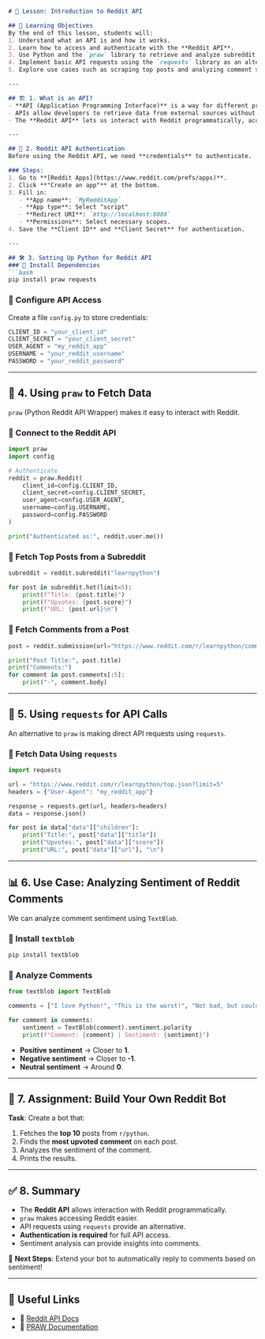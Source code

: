 ```md
# 📌 Lesson: Introduction to Reddit API

## 🎯 Learning Objectives
By the end of this lesson, students will:
1. Understand what an API is and how it works.
2. Learn how to access and authenticate with the **Reddit API**.
3. Use Python and the `praw` library to retrieve and analyze subreddit data.
4. Implement basic API requests using the `requests` library as an alternative.
5. Explore use cases such as scraping top posts and analyzing comment sentiment.

---

## 🏗️ 1. What is an API?
- **API (Application Programming Interface)** is a way for different programs to communicate with each other.
- APIs allow developers to retrieve data from external sources without needing direct database access.
- The **Reddit API** lets us interact with Reddit programmatically, accessing posts, comments, and user data.

---

## 🔑 2. Reddit API Authentication
Before using the Reddit API, we need **credentials** to authenticate.

### Steps:
1. Go to **[Reddit Apps](https://www.reddit.com/prefs/apps)**.
2. Click **"Create an app"** at the bottom.
3. Fill in:
   - **App name**: `MyRedditApp`
   - **App type**: Select "script"
   - **Redirect URI**: `http://localhost:8080`
   - **Permissions**: Select necessary scopes.
4. Save the **Client ID** and **Client Secret** for authentication.

---

## 🛠️ 3. Setting Up Python for Reddit API
### 🔹 Install Dependencies
```bash
pip install praw requests
```

### 🔹 Configure API Access
Create a file `config.py` to store credentials:
```python
CLIENT_ID = "your_client_id"
CLIENT_SECRET = "your_client_secret"
USER_AGENT = "my_reddit_app"
USERNAME = "your_reddit_username"
PASSWORD = "your_reddit_password"
```

---

## 📜 4. Using `praw` to Fetch Data
`praw` (Python Reddit API Wrapper) makes it easy to interact with Reddit.

### 🔹 Connect to the Reddit API
```python
import praw
import config

# Authenticate
reddit = praw.Reddit(
    client_id=config.CLIENT_ID,
    client_secret=config.CLIENT_SECRET,
    user_agent=config.USER_AGENT,
    username=config.USERNAME,
    password=config.PASSWORD
)

print("Authenticated as:", reddit.user.me())
```

### 🔹 Fetch Top Posts from a Subreddit
```python
subreddit = reddit.subreddit("learnpython")

for post in subreddit.hot(limit=5):
    print(f"Title: {post.title}")
    print(f"Upvotes: {post.score}")
    print(f"URL: {post.url}\n")
```

### 🔹 Fetch Comments from a Post
```python
post = reddit.submission(url="https://www.reddit.com/r/learnpython/comments/example")

print("Post Title:", post.title)
print("Comments:")
for comment in post.comments[:5]:
    print("-", comment.body)
```

---

## 📡 5. Using `requests` for API Calls
An alternative to `praw` is making direct API requests using `requests`.

### 🔹 Fetch Data Using `requests`
```python
import requests

url = "https://www.reddit.com/r/learnpython/top.json?limit=5"
headers = {"User-Agent": "my_reddit_app"}

response = requests.get(url, headers=headers)
data = response.json()

for post in data["data"]["children"]:
    print("Title:", post["data"]["title"])
    print("Upvotes:", post["data"]["score"])
    print("URL:", post["data"]["url"], "\n")
```

---

## 📊 6. Use Case: Analyzing Sentiment of Reddit Comments
We can analyze comment sentiment using `TextBlob`.

### 🔹 Install `textblob`
```bash
pip install textblob
```

### 🔹 Analyze Comments
```python
from textblob import TextBlob

comments = ["I love Python!", "This is the worst!", "Not bad, but could be better."]

for comment in comments:
    sentiment = TextBlob(comment).sentiment.polarity
    print(f"Comment: {comment} | Sentiment: {sentiment}")
```
- **Positive sentiment** → Closer to **1**.
- **Negative sentiment** → Closer to **-1**.
- **Neutral sentiment** → Around **0**.

---

## 🎯 7. Assignment: Build Your Own Reddit Bot
**Task**: Create a bot that:
1. Fetches the **top 10** posts from `r/python`.
2. Finds the **most upvoted comment** on each post.
3. Analyzes the sentiment of the comment.
4. Prints the results.

---

## ✅ 8. Summary
- The **Reddit API** allows interaction with Reddit programmatically.
- `praw` makes accessing Reddit easier.
- API requests using `requests` provide an alternative.
- **Authentication is required** for full API access.
- Sentiment analysis can provide insights into comments.

🚀 **Next Steps**: Extend your bot to automatically reply to comments based on sentiment!

---

## 🔗 Useful Links
- 🔗 [Reddit API Docs](https://www.reddit.com/dev/api/)
- 🔗 [PRAW Documentation](https://praw.readthedocs.io/en/stable/)
```
